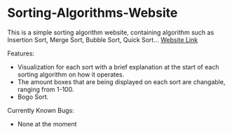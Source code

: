 # Sorting-Algorithms-Website
This is a simple sorting algorithm website, containing algorithm such as Insertion Sort, Merge Sort, Bubble Sort, Quick Sort... [Website Link](https://rdhirschel.github.io/Sorting-Algorithms-Website/)

Features:
* Visualization for each sort with a brief explanation at the start of each sorting algorithm on how it operates.
* The amount boxes that are being displayed on each sort are changable, ranging from 1-100.
* Bogo Sort.

Currently Known Bugs:
* None at the moment
